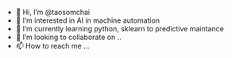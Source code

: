 - 👋 Hi, I’m @taosomchai
- 👀 I’m interested in AI in machine automation
- 🌱 I’m currently learning python, sklearn to predictive maintance
- 💞️ I’m looking to collaborate on ..
- 📫 How to reach me ...

<!---
taosomchai/taosomchai is a ✨ special ✨ repository because its `README.md` (this file) appears on your GitHub profile.
You can click the Preview link to take a look at your changes.
--->
